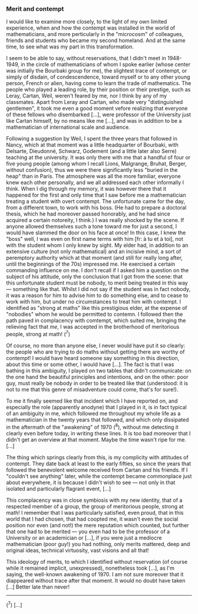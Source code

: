 ### Merit and contempt
I would like to examine more closely, to the light of my own limited experience, when and how the contempt was installed in the world of mathematicians, and more perticularly in the "microcosm" of colleagues, friends and students who became my second homeland. And at the same time, to see what was my part in this transformation.

I seem to be able to say, without reservations, that I didn't meet in 1948-1949, in the circle of mathematicians of whom I spoke earlier (whose center was initially the Bourbaki group for me), the slightest trace of contempt, or simply of disdain, of condescendence, toward myself or to any other young person, French or alien, having come to learn the trade of mathematics. The people who played a leading role, by their position or their prestige, such as Leray, Cartan, Weil, weren't feared by me, nor I think by any of my classmates. Apart from Leray and Cartan, who made very "distinguished gentlemen", it took me even a good moment vefore realizing that everyone of these fellows who disembarked [...], were professor of the University just like Cartan himself, by no means like me [...], and was in addition to be a mathematician of international scale and audience.

Following a suggestion by Weil, I spent the three years that followed in Nancy, which at that moment was a little headquarter of Bourbaki, with Delsarte, Dieudonné, Schwarz, Godement (and a little later also Serre) teaching at the university. It was only there with me that a handful of four or five young people (among whom I recall Lions, Malgrange, Bruhat, Berger, without confusion), thus we were there significantly less "buried in the heap" than in Paris. The atmosphere was all the more familiar, everyone knew each other personally, and we all addressed each other informally I think. When I dig through my memory, it was however there that it happened for the first and only time that I saw before me a mathematician treating a student with overt contempt. The unfortunate came for the day, from a different town, to work with his boss. (He had to prepare a doctoral thesis, which he had moreover passed honorably, and he had since acquired a certain notoreity, I think.) I was really shocked by the scene. If anyone allowed themselves such a tone toward me for just a second, I would have slammed the door on his face at once! In this case, I knew the "boss" well, I was even on first name terms with him [fr: à tu et à toi], not with the student whom I only knew by sight. My elder had, in addition to an extensive culture (not only mathematical) and an incisive mind, a sort of peremptory authority which at that moment (and still for really long after, until the beginnings of the 70s) impressed me. He exercised a certain commanding influence on me. I don't recall if I asked him a question on the subject of his attitude, only the conclusion that I got from the scene: that this unfortunate student must be nobody, to merit being treated in this way &mdash; something like that. Whilst I did not say if the student was in fact nobody, it was a reason for him to advise him to do something else, and to cease to work with him, but under no circumstances to treat him with contempt. I identified as "strong at maths" like this prestigious elder, at the expense of "nobodies" whom he would be permitted to contemn. I followed then the path paved in complacency with comtempt, which suited me, bringing the relieving fact that _me_, I was accepted in the brotherhood of meritorious people, strong at math! (<sup>7</sup>)

Of course, no more than anyone else, I never would have put it so clearly: the people who are trying to do maths without getting there are worthy of contempt! I would have heard someone say something in this direction, about this time or some other, I would have [...]. The fact is that I was bathing in this ambiguity, I played on two tables that didn't communicate: on the one hand the beautiful principles and intentions, and on the other: poor guy, must really be nobody in order to be treated like that (understood: it is not to me that this genre of misadventure could come, that's for sure!).

To me it finally seemed like that incident which I have reported on, and especially the role (apparently anodyne) that I played in it, is in fact typical of an ambiguity in me, which followed me throughout my whole life as a mathematician in the twenty years that followed, and which only dissipated in the aftermath of the "awakening" of 1970 (<sup>8</sup>), without me detecting it clearly even before today, in writing these lines. It is too bad moreover that I didn't get an overview at that moment. Maybe the time wasn't ripe for me. [...]

The thing which springs clearly from this, is my complicity with attitudes of contempt. They date back at least to the early fifties, so since the years that followed the benevolent welcome received from Cartan and his friends. If I "couldn't see anything" later, while the contempt became commonplace just about everywhere, it is because I didn't wish to see &mdash; not only in that isolated and particularly flagrant event, [...]

This complacency was in close symbiosis with my new identity, that of a respected member of a group, the group of meritorious people, strong at math! I remember that I was particularly satisfied, even proud, that in this world that I had chosen, that had coopted me, it wasn't even the social position nor even (and not!) the mere reputation which counted, but further that one had to be merited &mdash; you even had to be the professor of a University or an academician or [...], if you were just a mediocre mathematician (poor guy!) you had nothing, only merits mattered, deep and original ideas, technical virtuosity, vast visions and all that!

This ideology of merits, to which I identified without reservation (of course while it remained implicit, unexpressed), nonetheless took [...], as I'm saying, the well-known awakening of 1970. I am not sure moreover that it diappeared without trace after that moment. It would no doubt have taken [...] Better late than never!

--------

(<sup>7</sup>) [...]
